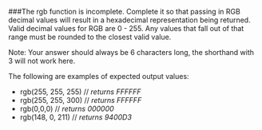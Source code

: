 ###The rgb function is incomplete. Complete it so that passing in RGB decimal values will result in a hexadecimal representation being returned. Valid decimal values for RGB are 0 - 255. Any values that fall out of that range must be rounded to the closest valid value.

Note: Your answer should always be 6 characters long, the shorthand with 3 will not work here.

The following are examples of expected output values:

* rgb(255, 255, 255) // _returns FFFFFF_
* rgb(255, 255, 300) // _returns FFFFFF_
* rgb(0,0,0) // _returns 000000_
* rgb(148, 0, 211) // _returns 9400D3_